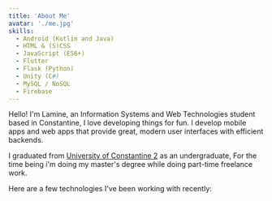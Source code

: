 ```yaml
---
title: 'About Me'
avatar: './me.jpg'
skills:
  - Android (Kotlin and Java)
  - HTML & (S)CSS
  - JavaScript (ES6+)
  - Flutter
  - Flask (Python)
  - Unity (C#)
  - MySQL / NoSQL
  - Firebase
---
```


Hello! I'm Lamine, an Information Systems and Web Technologies student based in Constantine, I love developing things for fun. I develop mobile apps and web apps that provide great, modern user interfaces with efficient backends.

I graduated from [University of Constantine 2](https://www.univ-constantine2.dz/) as an undergraduate, For the time being i'm doing my master's degree while doing part-time freelance work.

Here are a few technologies I've been working with recently:
